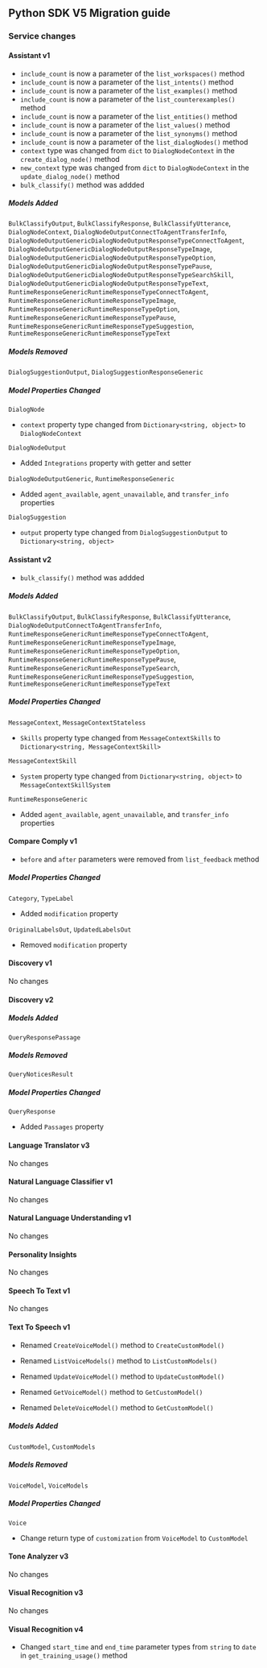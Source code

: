 ## Python SDK V5 Migration guide

### Service changes

#### Assistant v1

* `include_count` is now a parameter of the `list_workspaces()` method
* `include_count` is now a parameter of the `list_intents()` method
* `include_count` is now a parameter of the `list_examples()` method
* `include_count` is now a parameter of the `list_counterexamples()` method
* `include_count` is now a parameter of the `list_entities()` method
* `include_count` is now a parameter of the `list_values()` method
* `include_count` is now a parameter of the `list_synonyms()` method
* `include_count` is now a parameter of the `list_dialogNodes()` method
* `context` type was changed from `dict` to `DialogNodeContext` in the `create_dialog_node()` method
* `new_context` type was changed from `dict` to `DialogNodeContext` in the `update_dialog_node()` method
* `bulk_classify()` method was addded

##### Models Added

`BulkClassifyOutput`,
`BulkClassifyResponse`,
`BulkClassifyUtterance`,
`DialogNodeContext`,
`DialogNodeOutputConnectToAgentTransferInfo`,
`DialogNodeOutputGenericDialogNodeOutputResponseTypeConnectToAgent`,
`DialogNodeOutputGenericDialogNodeOutputResponseTypeImage`,
`DialogNodeOutputGenericDialogNodeOutputResponseTypeOption`,
`DialogNodeOutputGenericDialogNodeOutputResponseTypePause`,
`DialogNodeOutputGenericDialogNodeOutputResponseTypeSearchSkill`,
`DialogNodeOutputGenericDialogNodeOutputResponseTypeText`,
`RuntimeResponseGenericRuntimeResponseTypeConnectToAgent`,
`RuntimeResponseGenericRuntimeResponseTypeImage`,
`RuntimeResponseGenericRuntimeResponseTypeOption`,
`RuntimeResponseGenericRuntimeResponseTypePause`,
`RuntimeResponseGenericRuntimeResponseTypeSuggestion`,
`RuntimeResponseGenericRuntimeResponseTypeText`

##### Models Removed

`DialogSuggestionOutput`,
`DialogSuggestionResponseGeneric`

##### Model Properties Changed

`DialogNode`
* `context` property type changed from `Dictionary<string, object>` to `DialogNodeContext`

`DialogNodeOutput`
* Added `Integrations` property with getter and setter

`DialogNodeOutputGeneric`, `RuntimeResponseGeneric`
* Added `agent_available`, `agent_unavailable`, and `transfer_info` properties

`DialogSuggestion`
* `output` property type changed from `DialogSuggestionOutput` to `Dictionary<string, object>`

#### Assistant v2

* `bulk_classify()` method was addded

##### Models Added

`BulkClassifyOutput`,
`BulkClassifyResponse`,
`BulkClassifyUtterance`,
`DialogNodeOutputConnectToAgentTransferInfo`,
`RuntimeResponseGenericRuntimeResponseTypeConnectToAgent`,
`RuntimeResponseGenericRuntimeResponseTypeImage`,
`RuntimeResponseGenericRuntimeResponseTypeOption`,
`RuntimeResponseGenericRuntimeResponseTypePause`,
`RuntimeResponseGenericRuntimeResponseTypeSearch`,
`RuntimeResponseGenericRuntimeResponseTypeSuggestion`,
`RuntimeResponseGenericRuntimeResponseTypeText`

##### Model Properties Changed

`MessageContext`, `MessageContextStateless`
* `Skills` property type changed from `MessageContextSkills` to `Dictionary<string, MessageContextSkill>`

`MessageContextSkill`
* `System` property type changed from `Dictionary<string, object>` to `MessageContextSkillSystem`

`RuntimeResponseGeneric`
* Added `agent_available`, `agent_unavailable`, and `transfer_info` properties

#### Compare Comply v1

* `before` and `after` parameters were removed from `list_feedback` method

##### Model Properties Changed

`Category`, `TypeLabel`
* Added `modification` property

`OriginalLabelsOut`, `UpdatedLabelsOut`
* Removed `modification` property

#### Discovery v1

No changes

#### Discovery v2

##### Models Added

`QueryResponsePassage`

##### Models Removed

`QueryNoticesResult`

##### Model Properties Changed

`QueryResponse`
* Added `Passages` property

#### Language Translator v3

No changes

#### Natural Language Classifier v1

No changes

#### Natural Language Understanding v1

No changes

#### Personality Insights

No changes

#### Speech To Text v1

No changes

#### Text To Speech v1

* Renamed `CreateVoiceModel()` method to `CreateCustomModel()`

* Renamed `ListVoiceModels()` method to `ListCustomModels()`

* Renamed `UpdateVoiceModel()` method to `UpdateCustomModel()`

* Renamed `GetVoiceModel()` method to `GetCustomModel()`

* Renamed `DeleteVoiceModel()` method to `GetCustomModel()`

##### Models Added

`CustomModel`,
`CustomModels`

##### Models Removed

`VoiceModel`,
`VoiceModels`

##### Model Properties Changed

`Voice`
* Change return type of `customization` from `VoiceModel` to `CustomModel`

#### Tone Analyzer v3

No changes

#### Visual Recognition v3

No changes

#### Visual Recognition v4

* Changed `start_time` and `end_time` parameter types from `string` to `date` in `get_training_usage()` method